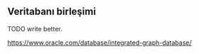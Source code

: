 ## Veritabanı birleşimi

TODO write better.



https://www.oracle.com/database/integrated-graph-database/



